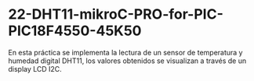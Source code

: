 # 22-DHT11-mikroC-PRO-for-PIC-PIC18F4550-45K50
En esta práctica se implementa la lectura de un sensor de temperatura y humedad digital DHT11, los valores obtenidos se visualizan a través de un display LCD I2C.
